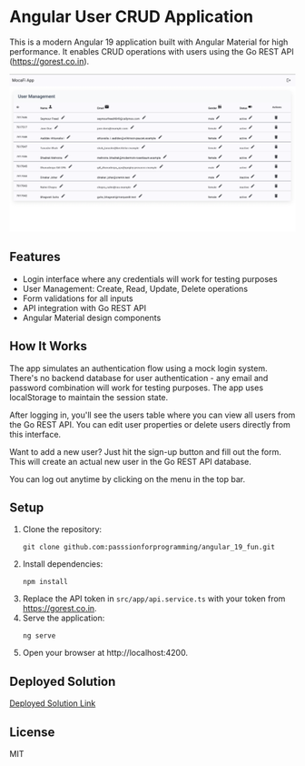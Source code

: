 # Angular User CRUD Application

This is a modern Angular 19 application built with Angular Material for high performance. It enables CRUD operations with users using the Go REST API (https://gorest.co.in).

![Application Screenshot](readme_image.png)

## Features

- Login interface where any credentials will work for testing purposes
- User Management: Create, Read, Update, Delete operations
- Form validations for all inputs
- API integration with Go REST API
- Angular Material design components

## How It Works

The app simulates an authentication flow using a mock login system. There's no backend database for user authentication - any email and password combination will work for testing purposes. The app uses localStorage to maintain the session state.

After logging in, you'll see the users table where you can view all users from the Go REST API. You can edit user properties or delete users directly from this interface.

Want to add a new user? Just hit the sign-up button and fill out the form. This will create an actual new user in the Go REST API database.

You can log out anytime by clicking on the menu in the top bar.

## Setup

1. Clone the repository:
   ```
   git clone github.com:passsionforprogramming/angular_19_fun.git
   ```
2. Install dependencies:
   ```
   npm install
   ```
3. Replace the API token in `src/app/api.service.ts` with your token from https://gorest.co.in.
4. Serve the application:
   ```
   ng serve
   ```
5. Open your browser at http://localhost:4200.

## Deployed Solution

[Deployed Solution Link](http://your-deployed-link)

## License

MIT
